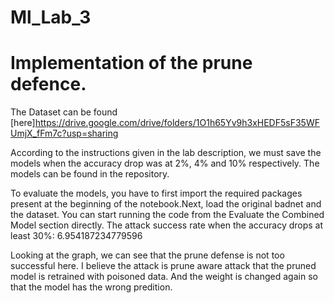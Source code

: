 # Ml_Lab_3

# Implementation of the prune defence.

The Dataset can be found [here]https://drive.google.com/drive/folders/1O1h65Yv9h3xHEDF5sF35WFUmjX_fFm7c?usp=sharing

According to the instructions given in the lab description, we must save the models when the accuracy drop was at 2%, 4% and 10% respectively. The models can be found in the repository.

To evaluate the models, you have to first import the required packages present at the beginning of the notebook.Next, load the original badnet and the dataset. You can start running the code from the Evaluate the Combined Model section directly. The attack success rate when the accuracy drops at least 30%: 6.954187234779596

Looking at the graph, we can see that the prune defense is not too successful here. I believe the attack is prune aware attack that the pruned model is retrained with poisoned data. And the weight is changed again so that the model has the wrong predition.
